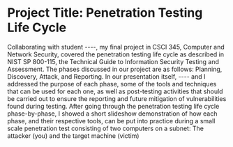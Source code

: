 # Project Title: Penetration Testing Life Cycle
Collaborating with student ----, my final project in CSCI 345, Computer and Network Security, covered the penetration testing life cycle as described in NIST SP 800-115, the Technical Guide to Information Security Testing and Assessment. The phases discussed in our project are as follows: Planning, Discovery, Attack, and Reporting. In our presentation itself, ---- and I addressed the purpose of each phase, some of the tools and techniques that can be used for each one, as well as post-testing activities that should be carried out to ensure the reporting and future mitigation of vulnerabilities found during testing. After going through the penetration testing life cycle phase-by-phase, I showed a short slideshow demonstration of how each phase, and their respective tools, can be put into practice during a small scale penetration test consisting of two computers on a subnet: The attacker (you) and the target machine (victim)
